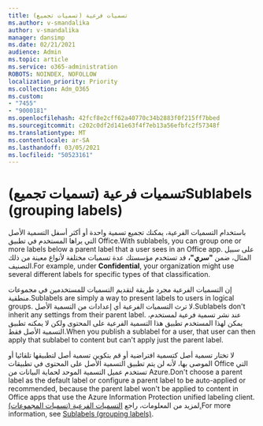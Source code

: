```yaml
---
title: تسميات فرعية (تسميات تجميع)
ms.author: v-smandalika
author: v-smandalika
manager: dansimp
ms.date: 02/21/2021
audience: Admin
ms.topic: article
ms.service: o365-administration
ROBOTS: NOINDEX, NOFOLLOW
localization_priority: Priority
ms.collection: Adm_O365
ms.custom:
- "7455"
- "9000181"
ms.openlocfilehash: 42fcf8e2cff62a40770c34b2883f0f215ff7bbed
ms.sourcegitcommit: c202c0df2d141e63f4f7eb13a56efbfc2f57348f
ms.translationtype: MT
ms.contentlocale: ar-SA
ms.lasthandoff: 03/05/2021
ms.locfileid: "50523161"
---
```

# <a name="sublabels-grouping-labels"></a><span data-ttu-id="0f1cf-102">تسميات فرعية (تسميات تجميع)</span><span class="sxs-lookup"><span data-stu-id="0f1cf-102">Sublabels (grouping labels)</span></span>

<span data-ttu-id="0f1cf-103">باستخدام التسميات الفرعية، يمكنك تجميع تسمية واحدة أو أكثر أسفل التسمية الأصل التي يراها المستخدم في تطبيق Office.</span><span class="sxs-lookup"><span data-stu-id="0f1cf-103">With sublabels, you can group one or more labels below a parent label that a user sees in an Office app.</span></span> <span data-ttu-id="0f1cf-104">على سبيل المثال، ضمن **"سري"،** قد تستخدم مؤسستك عدة تسميات مختلفة لأنواع معينة من ذلك التصنيف.</span><span class="sxs-lookup"><span data-stu-id="0f1cf-104">For example, under **Confidential**, your organization might use several different labels for specific types of that classification.</span></span>

<span data-ttu-id="0f1cf-105">إن التسميات الفرعية مجرد طريقة لتقديم التسميات للمستخدمين في مجموعات منطقية.</span><span class="sxs-lookup"><span data-stu-id="0f1cf-105">Sublabels are simply a way to present labels to users in logical groups.</span></span> <span data-ttu-id="0f1cf-106">لا ترث التسميات الفرعية أي إعدادات من التسمية الأصل.</span><span class="sxs-lookup"><span data-stu-id="0f1cf-106">Sublabels don't inherit any settings from their parent label.</span></span> <span data-ttu-id="0f1cf-107">عند نشر تسمية فرعية لمستخدم، يمكن لهذا المستخدم تطبيق هذا التسمية الفرعية على المحتوى ولكن لا يمكنه تطبيق التسمية الأصل فقط.</span><span class="sxs-lookup"><span data-stu-id="0f1cf-107">When you publish a sublabel for a user, that user can then apply that sublabel to content but can't apply just the parent label.</span></span>

<span data-ttu-id="0f1cf-108">لا تختار تسمية أصل كتسمية افتراضية أو قم بتكوين تسمية أصل لتطبيقها تلقائيا أو الموصى بها، لأنه لن يتم تطبيق التسمية الأصل على المحتوى في تطبيقات Office التي تستخدم عميل التسمية الموحد لحماية البيانات من Azure.</span><span class="sxs-lookup"><span data-stu-id="0f1cf-108">Don't choose a parent label as the default label or configure a parent label to be auto-applied or recommended, because the parent label won't be applied to content in Office apps that use the Azure Information Protection unified labeling client.</span></span> <span data-ttu-id="0f1cf-109">لمزيد من المعلومات، راجع [التسميات الفرعية (تسميات المجموعات).](https://docs.microsoft.com/microsoft-365/compliance/sensitivity-labels)</span><span class="sxs-lookup"><span data-stu-id="0f1cf-109">For more information, see [Sublabels (grouping labels)](https://docs.microsoft.com/microsoft-365/compliance/sensitivity-labels).</span></span>